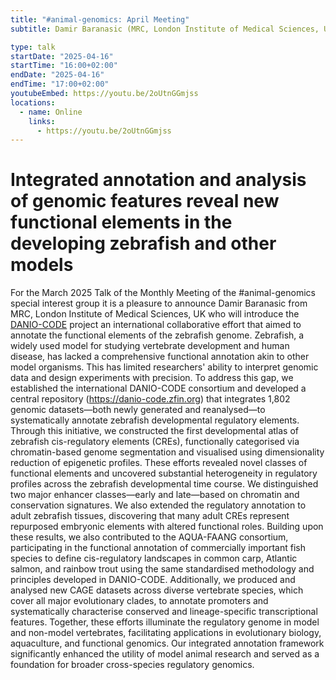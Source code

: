 ```yaml
---
title: "#animal-genomics: April Meeting"
subtitle: Damir Baranasic (MRC, London Institute of Medical Sciences, UK)

type: talk
startDate: "2025-04-16"
startTime: "16:00+02:00"
endDate: "2025-04-16"
endTime: "17:00+02:00"
youtubeEmbed: https://youtu.be/2oUtnGGmjss
locations:
  - name: Online
    links:
      - https://youtu.be/2oUtnGGmjss
---
```


# Integrated annotation and analysis of genomic features reveal new functional elements in the developing zebrafish and other models

For the March 2025 Talk of the Monthly Meeting of the #animal-genomics special interest group it is a pleasure to announce Damir Baranasic from MRC, London Institute of Medical Sciences, UK who will introduce the [DANIO-CODE](https://danio-code.zfin.org/) project an international collaborative effort that aimed to annotate the functional elements of the zebrafish genome. Zebrafish, a widely used model for studying vertebrate development and human disease, has lacked a comprehensive functional annotation akin to other model organisms. This has limited researchers' ability to interpret genomic data and design experiments with precision. To address this gap, we established the international DANIO-CODE consortium and developed a central repository (https://danio-code.zfin.org) that integrates 1,802 genomic datasets—both newly generated and reanalysed—to systematically annotate zebrafish developmental regulatory elements.
Through this initiative, we constructed the first developmental atlas of zebrafish cis-regulatory elements (CREs), functionally categorised via chromatin-based genome segmentation and visualised using dimensionality reduction of epigenetic profiles. These efforts revealed novel classes of functional elements and uncovered substantial heterogeneity in regulatory profiles across the zebrafish developmental time course. We distinguished two major enhancer classes—early and late—based on chromatin and conservation signatures. We also extended the regulatory annotation to adult zebrafish tissues, discovering that many adult CREs represent repurposed embryonic elements with altered functional roles.
Building upon these results, we also contributed to the AQUA-FAANG consortium, participating in the functional annotation of commercially important fish species to define cis-regulatory landscapes in common carp, Atlantic salmon, and rainbow trout using the same standardised methodology and principles developed in DANIO-CODE. Additionally, we produced and analysed new CAGE datasets across diverse vertebrate species, which cover all major evolutionary clades, to annotate promoters and systematically characterise conserved and lineage-specific transcriptional features.
Together, these efforts illuminate the regulatory genome in model and non-model vertebrates, facilitating applications in evolutionary biology, aquaculture, and functional genomics. Our integrated annotation framework significantly enhanced the utility of model animal research and served as a foundation for broader cross-species regulatory genomics.

